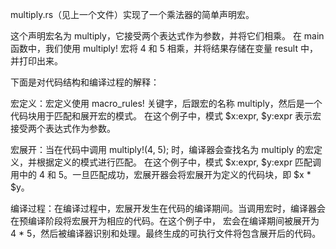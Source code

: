 multiply.rs（见上一个文件）实现了一个乘法器的简单声明宏。

这个声明宏名为 multiply，它接受两个表达式作为参数，并将它们相乘。
在 main 函数中，我们使用 multiply! 宏将 4 和 5 相乘，并将结果存储在变量 result 中，并打印出来。

下面是对代码结构和编译过程的解释：

宏定义：宏定义使用 macro_rules! 关键字，后跟宏的名称 multiply，然后是一个代码块用于匹配和展开宏的模式。
在这个例子中，模式 $x:expr, $y:expr 表示宏接受两个表达式作为参数。

宏展开：当在代码中调用 multiply!(4, 5); 时，编译器会查找名为 multiply 的宏定义，并根据定义的模式进行匹配。
在这个例子中，模式 $x:expr, $y:expr 匹配调用中的 4 和 5。一旦匹配成功，宏展开器会将宏展开为定义的代码块，即 $x * $y。

编译过程：在编译过程中，宏展开发生在代码的编译期间。当调用宏时，编译器会在预编译阶段将宏展开为相应的代码。在这个例子中，
宏会在编译期间被展开为 4 * 5，然后被编译器识别和处理。最终生成的可执行文件将包含展开后的代码。

